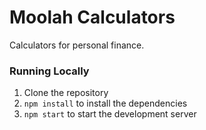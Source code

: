 # Moolah Calculators

Calculators for personal finance.

### Running Locally

1. Clone the repository
2. `npm install` to install the dependencies
3. `npm start` to start the development server
